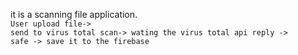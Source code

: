it is a scanning file application.
</br>
<code>User upload file-> send to virus total scan-> wating the virus total api reply -> safe -> save it to the firebase</code>
